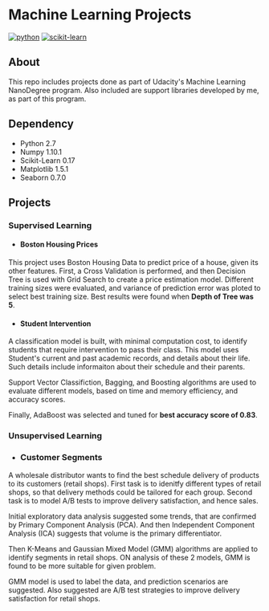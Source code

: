 # Machine Learning Projects

[![python](https://camo.githubusercontent.com/352488c0cbba0e8f6da11ae0761444dd0c93489c/68747470733a2f2f696d672e736869656c64732e696f2f62616467652f707974686f6e2d322e372d626c75652e737667)](https://www.python.org/download/releases/2.7/)
[![scikit-learn](https://camo.githubusercontent.com/9f0ed32d05350afa18a801573e4da7f4a240e181/68747470733a2f2f62616467652e667572792e696f2f70792f7363696b69742d6c6561726e2e737667)](https://badge.fury.io/py/scikit-learn)


## About
This repo includes projects done as part of Udacity's Machine Learning NanoDegree program. Also included are support libraries developed by me, as part of this program.

## Dependency
- Python 2.7
- Numpy 1.10.1
- Scikit-Learn 0.17
- Matplotlib 1.5.1
- Seaborn 0.7.0

## Projects
### Supervised Learning
- #### Boston Housing Prices
This project uses Boston Housing Data to predict price of a house, given its other features. First, a Cross Validation is performed, and then Decision Tree is used with Grid Search to create a price estimation model.
Different training sizes were evaluated, and variance of prediction error was ploted to select best training size. Best results were found when **Depth of Tree was 5**.

- #### Student Intervention
A classification model is built, with minimal computation cost, to identify students that require intervention to pass their class. This model uses Student's current and past academic records, and details about their life. Such details include informaiton about their schedule and their parents.

Support Vector Classifiction, Bagging, and Boosting algorithms are used to evaluate different models, based on time and memory efficiency, and accuracy scores.

Finally, AdaBoost was selected and tuned for **best accuracy score of 0.83**.


### Unsupervised Learning   

- ### Customer Segments
A wholesale distributor wants to find the best schedule delivery of products to its customers (retail shops).
First task is to idenitfy different types of retail shops, so that delivery methods could be tailored for each group.
Second task is to model A/B tests to improve delivery satisfaction, and hence sales.

Initial exploratory data analysis suggested some trends, that are confirmed by Primary Component Analysis (PCA). And then Independent Component Analysis (ICA) suggests that volume is the primary differentiator.

Then K-Means and Gaussian Mixed Model (GMM) algorithms are applied to identify segments in retail shops. ON analysis of these 2 models, GMM is found to be more suitable for given problem.

GMM model is used to label the data, and prediction scenarios are suggested.
Also suggested are A/B test strategies to improve delivery satisfaction for retail shops.







